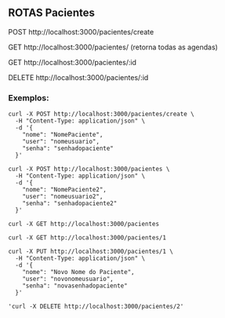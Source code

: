 ## ROTAS Pacientes

POST http://localhost:3000/pacientes/create

GET http://localhost:3000/pacientes/   (retorna todas as agendas)

GET http://localhost:3000/pacientes/:id

DELETE http://localhost:3000/pacientes/:id


### Exemplos:

```
curl -X POST http://localhost:3000/pacientes/create \
  -H "Content-Type: application/json" \
  -d '{
    "nome": "NomePaciente",
    "user": "nomeusuario",
    "senha": "senhadopaciente"
  }' 

curl -X POST http://localhost:3000/pacientes \
  -H "Content-Type: application/json" \
  -d '{
    "nome": "NomePaciente2",
    "user": "nomeusuario2",
    "senha": "senhadopaciente2"
  }'

curl -X GET http://localhost:3000/pacientes

curl -X GET http://localhost:3000/pacientes/1

curl -X PUT http://localhost:3000/pacientes/1 \
  -H "Content-Type: application/json" \
  -d '{
    "nome": "Novo Nome do Paciente",
    "user": "novonomeusuario",
    "senha": "novasenhadopaciente"
  }'

'curl -X DELETE http://localhost:3000/pacientes/2'
```
